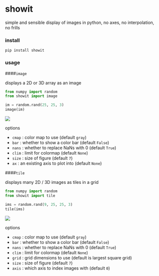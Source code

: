 # showit

simple and sensible display of images in python, no axes, no interpolation, no frills

### install

```
pip install showit
```

### usage 

####`image`

displays a 2D or 3D array as an image

```python
from numpy import random
from showit import image

im = random.rand(25, 25, 3)
image(im)
```
![](https://s3.amazonaws.com/documentation-samples/showit/image.png)

options

- `cmap` : color map to use (default `gray`)
- `bar` : whether to show a color bar (default `False`)
- `nans` : whether to replace NaNs with 0 (default `True`)
- `clim` : limit for colormap (default `None`)
- `size` : size of figure (default `7`)
- `ax` : an existing axis to plot into (default `None`)

####`tile`

displays many 2D / 3D images as tiles in a grid

```python
from numpy import random
from showit import tile

ims = random.rand(9, 25, 25, 3)
tile(ims)
```
![](https://s3.amazonaws.com/documentation-samples/showit/tile.png)

options

- `cmap` : color map to use (default `gray`)
- `bar` : whether to show a color bar (default `False`)
- `nans` : whether to replace NaNs with 0 (default `True`)
- `clim` : limit for colormap (default `None`)
- `grid` : grid dimensions to use (default is largest square grid)
- `size` : size of figure (default `7`)
- `axis` : which axis to index images with (default `0`)
